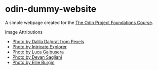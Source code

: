 # odin-dummy-website

A simple webpage created for the [The Odin Project Foundations Course](https://www.theodinproject.com/lessons/foundations-landing-page).

Image Attributions
* [Photo by Dalila Dalprat from Pexels](https://www.pexels.com/photo/paper-bags-sunlight-2300712/)
* [Photo by Intricate Explorer](https://www.pexels.com/photo/a-person-standing-near-the-rock-formations-on-pulpit-rock-in-colorado-springs-colorado-united-states-6399679/)
* [Photo by Luca Galbusera](https://www.pexels.com/photo/close-up-shot-of-a-squirrel-12208544/)
* [Photo by Devan Sagliani](https://www.pexels.com/photo/echeveria-peacockii-succulent-5953587/)
* [Photo by Ellie Burgin](https://www.pexels.com/photo/wet-foliage-in-rainforest-5961532/)

